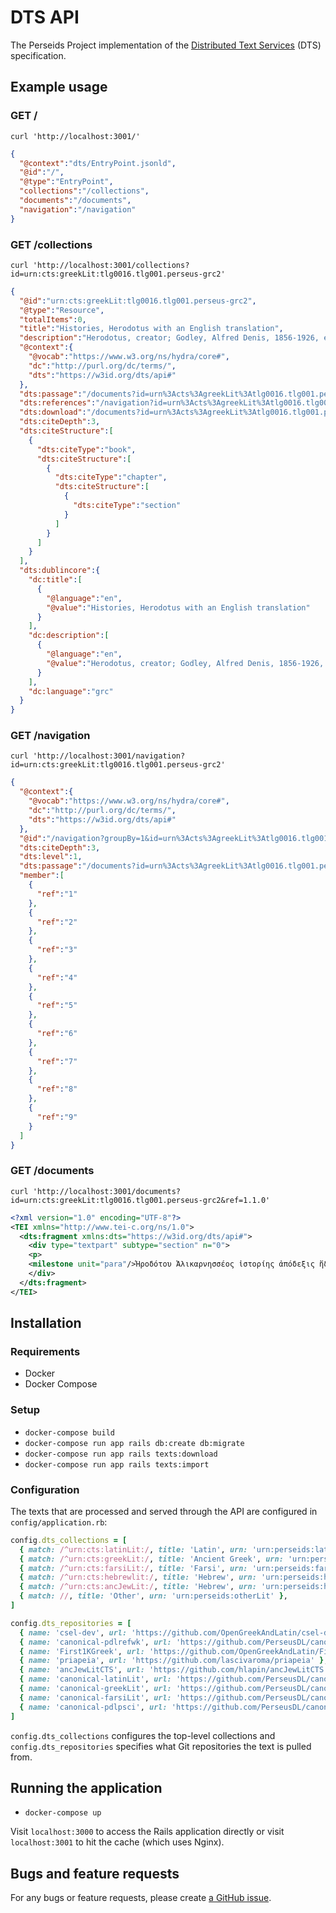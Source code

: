 # DTS API

The Perseids Project implementation of the
[Distributed Text Services](https://distributed-text-services.github.io/specifications/)
(DTS) specification.

## Example usage

### GET /

```
curl 'http://localhost:3001/'
```

```json
{
  "@context":"dts/EntryPoint.jsonld",
  "@id":"/",
  "@type":"EntryPoint",
  "collections":"/collections",
  "documents":"/documents",
  "navigation":"/navigation"
}
```

### GET /collections

```
curl 'http://localhost:3001/collections?id=urn:cts:greekLit:tlg0016.tlg001.perseus-grc2'
```

```json
{
  "@id":"urn:cts:greekLit:tlg0016.tlg001.perseus-grc2",
  "@type":"Resource",
  "totalItems":0,
  "title":"Histories, Herodotus with an English translation",
  "description":"Herodotus, creator; Godley, Alfred Denis, 1856-1926, editor",
  "@context":{
    "@vocab":"https://www.w3.org/ns/hydra/core#",
    "dc":"http://purl.org/dc/terms/",
    "dts":"https://w3id.org/dts/api#"
  },
  "dts:passage":"/documents?id=urn%3Acts%3AgreekLit%3Atlg0016.tlg001.perseus-grc2",
  "dts:references":"/navigation?id=urn%3Acts%3AgreekLit%3Atlg0016.tlg001.perseus-grc2",
  "dts:download":"/documents?id=urn%3Acts%3AgreekLit%3Atlg0016.tlg001.perseus-grc2",
  "dts:citeDepth":3,
  "dts:citeStructure":[
    {
      "dts:citeType":"book",
      "dts:citeStructure":[
        {
          "dts:citeType":"chapter",
          "dts:citeStructure":[
            {
              "dts:citeType":"section"
            }
          ]
        }
      ]
    }
  ],
  "dts:dublincore":{
    "dc:title":[
      {
        "@language":"en",
        "@value":"Histories, Herodotus with an English translation"
      }
    ],
    "dc:description":[
      {
        "@language":"en",
        "@value":"Herodotus, creator; Godley, Alfred Denis, 1856-1926, editor"
      }
    ],
    "dc:language":"grc"
  }
}
```

### GET /navigation

```
curl 'http://localhost:3001/navigation?id=urn:cts:greekLit:tlg0016.tlg001.perseus-grc2'
```

```json
{
  "@context":{
    "@vocab":"https://www.w3.org/ns/hydra/core#",
    "dc":"http://purl.org/dc/terms/",
    "dts":"https://w3id.org/dts/api#"
  },
  "@id":"/navigation?groupBy=1&id=urn%3Acts%3AgreekLit%3Atlg0016.tlg001.perseus-grc2&level=1",
  "dts:citeDepth":3,
  "dts:level":1,
  "dts:passage":"/documents?id=urn%3Acts%3AgreekLit%3Atlg0016.tlg001.perseus-grc2{&ref}{&start}{&end}",
  "member":[
    {
      "ref":"1"
    },
    {
      "ref":"2"
    },
    {
      "ref":"3"
    },
    {
      "ref":"4"
    },
    {
      "ref":"5"
    },
    {
      "ref":"6"
    },
    {
      "ref":"7"
    },
    {
      "ref":"8"
    },
    {
      "ref":"9"
    }
  ]
}
```

### GET /documents

```
curl 'http://localhost:3001/documents?id=urn:cts:greekLit:tlg0016.tlg001.perseus-grc2&ref=1.1.0'
```

```xml
<?xml version="1.0" encoding="UTF-8"?>
<TEI xmlns="http://www.tei-c.org/ns/1.0">
  <dts:fragment xmlns:dts="https://w3id.org/dts/api#">
    <div type="textpart" subtype="section" n="0">
    <p>
    <milestone unit="para"/>Ἡροδότου Ἁλικαρνησσέος ἱστορίης ἀπόδεξις ἥδε, ὡς μήτε τὰ γενόμενα ἐξ ἀνθρώπων τῷ χρόνῳ ἐξίτηλα γένηται, μήτε ἔργα μεγάλα τε καὶ θωμαστά, τὰ μὲν Ἕλλησι τὰ δὲ βαρβάροισι ἀποδεχθέντα, ἀκλεᾶ γένηται, τά τε ἄλλα καὶ διʼ ἣν αἰτίην ἐπολέμησαν ἀλλήλοισι.</p>
    </div>
  </dts:fragment>
</TEI>
```

## Installation

### Requirements

* Docker
* Docker Compose

### Setup

* `docker-compose build`
* `docker-compose run app rails db:create db:migrate`
* `docker-compose run app rails texts:download`
* `docker-compose run app rails texts:import`

### Configuration

The texts that are processed and served through the API are configured
in `config/application.rb`:

```ruby
config.dts_collections = [
  { match: /^urn:cts:latinLit:/, title: 'Latin', urn: 'urn:perseids:latinLit' },
  { match: /^urn:cts:greekLit:/, title: 'Ancient Greek', urn: 'urn:perseids:greekLit' },
  { match: /^urn:cts:farsiLit:/, title: 'Farsi', urn: 'urn:perseids:farsiLit' },
  { match: /^urn:cts:hebrewlit:/, title: 'Hebrew', urn: 'urn:perseids:hebrewLit' },
  { match: /^urn:cts:ancJewLit:/, title: 'Hebrew', urn: 'urn:perseids:hebrewLit' },
  { match: //, title: 'Other', urn: 'urn:perseids:otherLit' },
]

config.dts_repositories = [
  { name: 'csel-dev', url: 'https://github.com/OpenGreekAndLatin/csel-dev' },
  { name: 'canonical-pdlrefwk', url: 'https://github.com/PerseusDL/canonical-pdlrefwk' },
  { name: 'First1KGreek', url: 'https://github.com/OpenGreekAndLatin/First1KGreek' },
  { name: 'priapeia', url: 'https://github.com/lascivaroma/priapeia' },
  { name: 'ancJewLitCTS', url: 'https://github.com/hlapin/ancJewLitCTS' },
  { name: 'canonical-latinLit', url: 'https://github.com/PerseusDL/canonical-latinLit' },
  { name: 'canonical-greekLit', url: 'https://github.com/PerseusDL/canonical-greekLit' },
  { name: 'canonical-farsiLit', url: 'https://github.com/PerseusDL/canonical-farsiLit' },
  { name: 'canonical-pdlpsci', url: 'https://github.com/PerseusDL/canonical-pdlpsci' },
]
```

`config.dts_collections` configures the top-level collections
and `config.dts_repositories` specifies what Git repositories the
text is pulled from.

## Running the application

* `docker-compose up`

Visit `localhost:3000` to access the Rails application directly
or visit `localhost:3001` to hit the cache (which uses Nginx).

## Bugs and feature requests

For any bugs or feature requests, please create
[a GitHub issue](https://github.com/perseids-tools/dts-api/issues).
